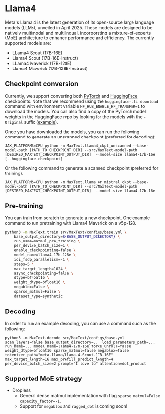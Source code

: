 <!--
 # Copyright 2023–2025 Google LLC
#
# Licensed under the Apache License, Version 2.0 (the "License");
# you may not use this file except in compliance with the License.
# You may obtain a copy of the License at
#
#    https://www.apache.org/licenses/LICENSE-2.0
#
# Unless required by applicable law or agreed to in writing, software
# distributed under the License is distributed on an "AS IS" BASIS,
# WITHOUT WARRANTIES OR CONDITIONS OF ANY KIND, either express or implied.
# See the License for the specific language governing permissions and
# limitations under the License.
 -->

# Llama4

​Meta's Llama 4 is the latest generation of its open-source large language models (LLMs), unveiled in April 2025. These models are designed to be natively multimodal and multilingual, incorporating a mixture-of-experts (MoE) architecture to enhance performance and efficiency.  The currently supported models are:
* LLama4 Scout (17B-16E)
* Llama4 Scout (17B-16E-Instruct)
* LLama4 Maverick (17B-128E)
* Llama4 Maverick (17B-128E-Instruct)


## Checkpoint conversion
Currently, we support converting both [PyTorch](https://www.llama.com/) and [HuggingFace](https://huggingface.co/collections/meta-llama/llama-4-67f0c30d9fe03840bc9d0164) checkpoints.  Note that we recommend using the `huggingface-cli download` command with environment variable
`HF_HUB_ENABLE_HF_TRANSFER=1` to download the models.  You can also find a copy of the PyTorch model weights in the HuggingFace repo by looking
for the models with the `-Original` suffix ([example](https://huggingface.co/meta-llama/Llama-4-Scout-17B-16E-Instruct-Original)).

Once you have downloaded the models, you can run the following command to generate an unscanned checkpoint (preferred for decoding):

```
JAX_PLATFORMS=CPU python -m MaxText.llama4_ckpt_unscanned --base-model-path [PATH_TO_CHECKPOINT_DIR] --src/MaxText-model-path [DESIRED_MAXTEXT_CHECKPOINT_OUTPUT_DIR]  --model-size llama4-17b-16e [--huggingface-checkpoint]
```

Or the following command to generate a scanned checkpoint (preferred for training):
```
JAX_PLATFORMS=CPU python -m MaxText.llama_or_mistral_ckpt --base-model-path [PATH_TO_CHECKPOINT_DIR] --src/MaxText-model-path [DESIRED_MAXTEXT_CHECKPOINT_OUTPUT_DIR]  --model-size llama4-17b-16e
```

## Pre-training
You can train from scratch to generate a new checkpoint. One example command to run pretraining with Llama4 Maverick on a v5p-128.

```sh
python3 -m MaxText.train src/MaxText/configs/base.yml \
    base_output_directory=${BASE_OUTPUT_DIRECTORY} \
    run_name=matmul_pre_training \
    per_device_batch_size=1 \
    enable_checkpointing=false \
    model_name=llama4-17b-128e \
    ici_fsdp_parallelism=-1 \
    steps=5 \
    max_target_length=1024 \
    async_checkpointing=false \
    dtype=bfloat16 \
    weight_dtype=bfloat16 \
    megablox=False \
    sparse_matmul=False \
    dataset_type=synthetic
```


## Decoding
In order to run an example decoding, you can use a command such as the following:

```
python3 -m MaxText.decode src/MaxText/configs/base.yml scan_layers=false base_output_directory=... load_parameters_path=... run_name=... model_name=llama4-17b-16e force_unroll=false weight_dtype=bfloat16 sparse_matmul=false megablox=false tokenizer_path="meta-llama/Llama-4-Scout-17B-16E"  max_target_length=16 max_prefill_predict_length=4 per_device_batch_size=2 prompt="I love to" attention=dot_product
```

## Supported MoE strategy
* Dropless
  * General dense matmul implementation with flag `sparse_matmul=False capacity_factor=-1`.
  * Support for `megablox` and `ragged_dot` is coming soon!